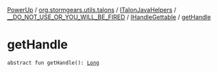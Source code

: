 [PowerUp](../../../../index.md) / [org.stormgears.utils.talons](../../../index.md) / [ITalonJavaHelpers](../../index.md) / [__DO_NOT_USE_OR_YOU_WILL_BE_FIRED](../index.md) / [IHandleGettable](index.md) / [getHandle](./get-handle.md)

# getHandle

`abstract fun getHandle(): `[`Long`](https://kotlinlang.org/api/latest/jvm/stdlib/kotlin/-long/index.html)